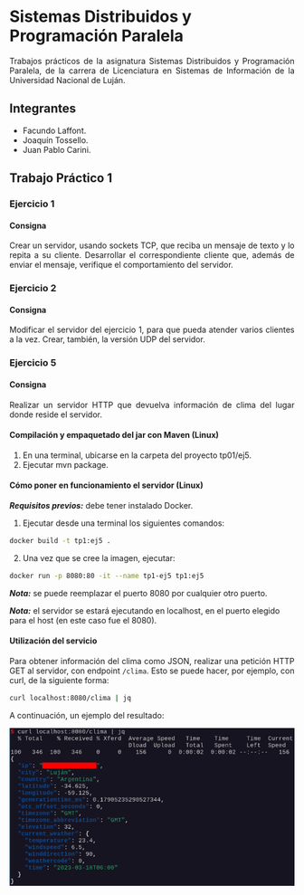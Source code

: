 # Sistemas Distribuidos y Programación Paralela

<div align="justify">

Trabajos prácticos de la asignatura Sistemas Distribuidos y Programación Paralela, de la carrera de Licenciatura en Sistemas de Información de la Universidad Nacional de Luján.

</div>

## Integrantes

+ Facundo Laffont.
+ Joaquín Tossello.
+ Juan Pablo Carini.

## Trabajo Práctico 1

### Ejercicio 1

<div align="justify">

#### Consigna

Crear un servidor, usando sockets TCP, que reciba un mensaje de texto y lo repita a su cliente. Desarrollar el correspondiente cliente que, además de enviar el mensaje, verifique el comportamiento del servidor.

</div>

### Ejercicio 2

<div align="justify">

#### Consigna

Modificar el servidor del ejercicio 1, para que pueda atender varios clientes a la vez. Crear, también, la versión UDP del servidor.

</div>

### Ejercicio 5

#### Consigna

<div align="justify">

Realizar un servidor HTTP que devuelva información de clima del lugar donde reside el servidor.

#### Compilación y empaquetado del jar con Maven (Linux)

1. En una terminal, ubicarse en la carpeta del proyecto tp01/ej5.
2. Ejecutar mvn package.

#### Cómo poner en funcionamiento el servidor (Linux)

**_Requisitos previos:_** debe tener instalado Docker.

1. Ejecutar desde una terminal los siguientes comandos:

</div>

```sh
docker build -t tp1:ej5 .
```

2. Una vez que se cree la imagen, ejecutar:

```sh
docker run -p 8080:80 -it --name tp1-ej5 tp1:ej5
```

**_Nota:_** se puede reemplazar el puerto 8080 por cualquier otro puerto.

**_Nota:_** el servidor se estará ejecutando en localhost, en el puerto elegido para el host (en este caso fue el 8080).

<div align="justify">

#### Utilización del servicio

Para obtener información del clima como JSON, realizar una petición HTTP GET al servidor, con endpoint `/clima`. Esto se puede hacer, por ejemplo, con curl, de la siguiente forma:

```sh
curl localhost:8080/clima | jq
```

A continuación, un ejemplo del resultado:

![Ejemplo del servicio](/tp01/ej5/img/ejemplo.png "Ejemplo del servicio.")

</div>
